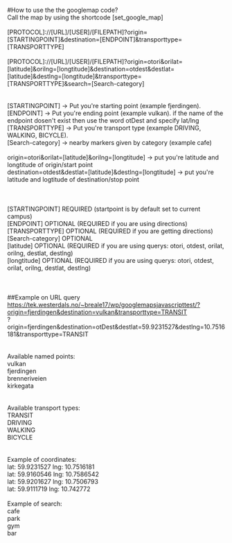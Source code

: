 #How to use the the googlemap code?
<br />
Call the map by using the shortcode [set_google_map]<br />
<br />
[PROTOCOL]://[URL]/[USER]/[FILEPATH]?origin=[STARTINGPOINT]&destination=[ENDPOINT]&transporttype=[TRANSPORTTYPE]<br />
<br />
[PROTOCOL]://[URL]/[USER]/[FILEPATH]?origin=otori&orilat=[latitude]&orilng=[longtitude]&destination=otdest&destlat=[latitude]&destlng=[longtitude]&transporttype=[TRANSPORTTYPE]&search=[Search-category]<br />
<br />
<br />
[STARTINGPOINT] -> Put you're starting point (example fjerdingen).<br />
[ENDPOINT] -> Put you're ending point (example vulkan). if the name of the endpoint dosen't exist then use the word otDest and specify lat/lng<br />
[TRANSPORTTYPE] -> Put you're transport type (example DRIVING, WALKING, BICYCLE).<br />
[Search-category] -> nearby markers given by category (example cafe)<br />
<br />
origin=otori&orilat=[latitude]&orilng=[longtitude] -> put you're latitude and longtitude of origin/start point<br />
destination=otdest&destlat=[latitude]&destlng=[longtitude] -> put you're latitude and logtitude of destination/stop point<br />
<br />
<br />
<br />
[STARTINGPOINT] REQUIRED (startpoint is by default set to current campus)<br />
[ENDPOINT] OPTIONAL (REQUIRED if you are using directions)<br />
[TRANSPORTTYPE] OPTIONAL (REQUIRED if you are getting directions)<br />
[Search-category] OPTIONAL<br />
[latitude] OPTIONAL (REQUIRED if you are using querys: otori, otdest, orilat, orilng, destlat, destlng)<br />
[longtitude] OPTIONAL (REQUIRED if you are using querys: otori, otdest, orilat, orilng, destlat, destlng)<br />
<br />
<br />
<br />
##Example on URL query
<br />
https://tek.westerdals.no/~breale17/wp/googlemapsjavascripttest/?origin=fjerdingen&destination=vulkan&transporttype=TRANSIT<br />
?origin=fjerdingen&destination=otDest&destlat=59.9231527&destlng=10.7516181&transporttype=TRANSIT<br />
<br />
<br />
Available named points:<br />
vulkan<br />
fjerdingen<br />
brenneriveien<br />
kirkegata<br />
<br />
<br />
Available transport types:<br />
TRANSIT<br />
DRIVING<br />
WALKING<br />
BICYCLE<br />
<br />
<br />
Example of coordinates:<br />
lat: 59.9231527 lng: 10.7516181<br />
lat: 59.9160546 lng: 10.7586542<br />
lat: 59.9201627 lng: 10.7506793<br />
lat: 59.9111719 lng: 10.742772<br />
<br />
Example of search:<br />
cafe<br />
park<br />
gym<br />
bar<br />
